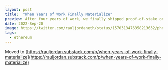 ```yaml
---
layout: post
title:  "When Years of Work Finally Materialize"
preview: After four years of work, we finally shipped proof-of-stake on Ethereum
date: 2022-Sep-20
image: https://twitter.com/rauljordaneth/status/1570313476358213632/photo/1
tags: 
  - ethereum
---
```


Moved to [https://rauljordan.substack.com/p/when-years-of-work-finally-materialize](https://rauljordan.substack.com/p/when-years-of-work-finally-materialize)